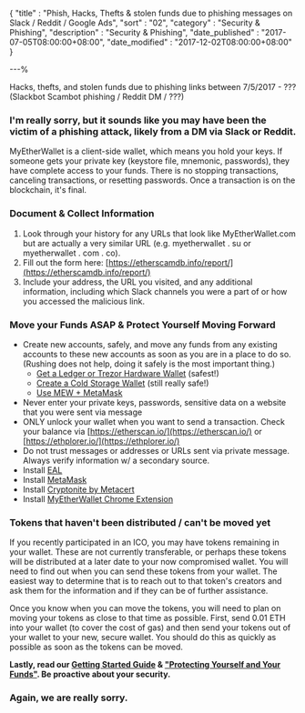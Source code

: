 {
"title"       : "Phish, Hacks, Thefts & stolen funds due to phishing messages on Slack / Reddit / Google Ads",
"sort"        : "02",
"category"    : "Security & Phishing",
"description" : "Security & Phishing",
"date_published" : "2017-07-05T08:00:00+08:00",
"date_modified"  : "2017-12-02T08:00:00+08:00"
}

---%


Hacks, thefts, and stolen funds due to phishing links between 7/5/2017 - ??? (Slackbot Scambot phishing / Reddit DM / ???)

### I'm really sorry, but it sounds like you may have been the victim of a phishing attack, likely from a DM via Slack or Reddit.

MyEtherWallet is a client-side wallet, which means you hold your keys. If someone gets your private key (keystore file, mnemonic, passwords), they have complete access to your funds. There is no stopping transactions, canceling transactions, or resetting passwords. Once a transaction is on the blockchain, it's final.

### Document & Collect Information

1.  Look through your history for any URLs that look like MyEtherWallet.com but are actually a very similar URL (e.g. myetherwallet . su or myetherwallet . com . co).
2.  Fill out the form here: [https://etherscamdb.info/report/](https://etherscamdb.info/report/)
3.  Include your address, the URL you visited, and any additional information, including which Slack channels you were a part of or how you accessed the malicious link.

### Move your Funds ASAP & Protect Yourself Moving Forward

*   Create new accounts, safely, and move any funds from any existing accounts to these new accounts as soon as you are in a place to do so. (Rushing does not help, doing it safely is the most important thing.)
    *   [Get a Ledger or Trezor Hardware Wallet](https://myetherwallet.github.io/knowledge-base/hardware-wallets/hardware-wallet-recommendations.html) (safest!)
    *   [Create a Cold Storage Wallet](https://myetherwallet.github.io/knowledge-base/offline/running-myetherwallet-locally.html) (still really safe!)
    *   [Use MEW + MetaMask](https://myetherwallet.github.io/knowledge-base/migration/moving-from-private-key-to-metamask.html)
*   Never enter your private keys, passwords, sensitive data on a website that you were sent via message
*   ONLY unlock your wallet when you want to send a transaction. Check your balance via [https://etherscan.io/](https://etherscan.io/) or [https://ethplorer.io/](https://ethplorer.io/)
*   Do not trust messages or addresses or URLs sent via private message. Always verify information w/ a secondary source.
*   Install [EAL](https://chrome.google.com/webstore/detail/etheraddresslookup/pdknmigbbbhmllnmgdfalmedcmcefdfn)
*   Install [MetaMask](https://chrome.google.com/webstore/detail/metamask/nkbihfbeogaeaoehlefnkodbefgpgknn)
*   Install [Cryptonite by Metacert](https://chrome.google.com/webstore/detail/cryptonite-by-metacert/keghdcpemohlojlglbiegihkljkgnige)
*   Install [MyEtherWallet Chrome Extension](https://chrome.google.com/webstore/detail/myetherwallet-cx/nlbmnnijcnlegkjjpcfjclmcfggfefdm)

### Tokens that haven't been distributed / can't be moved yet

If you recently participated in an ICO, you may have tokens remaining in your wallet. These are not currently transferable, or perhaps these tokens will be distributed at a later date to your now compromised wallet. You will need to find out when you can send these tokens from your wallet. The easiest way to determine that is to reach out to that token's creators and ask them for the information and if they can be of further assistance. 

Once you know when you can move the tokens, you will need to plan on moving your tokens as close to that time as possible. First, send 0.01 ETH into your wallet (to cover the cost of gas) and then send your tokens out of your wallet to your new, secure wallet. You should do this as quickly as possible as soon as the tokens can be moved. 

**Lastly, read our [Getting Started Guide](https://myetherwallet.github.io/knowledge-base/getting-started/getting-started-new.html) & ["Protecting Yourself and Your Funds"](https://myetherwallet.github.io/knowledge-base/getting-started/protecting-yourself-and-your-funds.html). Be proactive about your security.**

### Again, we are really sorry.
